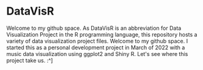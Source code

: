 # DataVisR
Welcome to my github space. 
As DataVisR is an abbreviation for Data Visualization Project in the R programming language, this repository hosts a variety of data visualization project files.
Welcome to my github space. I started this as a personal development project in March of 2022 with a music data visualization using ggplot2 and Shiny R. Let's see where this project take us. :^]
